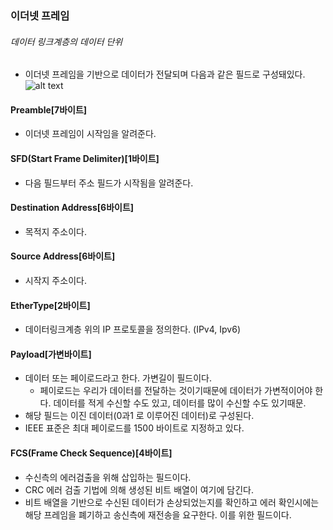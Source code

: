 ### 이더넷 프레임

###### 데이터 링크계층의 데이터 단위

- 이더넷 프레임을 기반으로 데이터가 전달되며 다음과 같은 필드로 구성돼있다.
  ![alt text](<스크린샷 2025-03-11 오후 10.17.08.png>)

#### Preamble[7바이트]

- 이더넷 프레임이 시작임을 알려준다.

#### SFD(Start Frame Delimiter)[1바이트]

- 다음 필드부터 주소 필드가 시작됨을 알려준다.

#### Destination Address[6바이트]

- 목적지 주소이다.

#### Source Address[6바이트]

- 시작지 주소이다.

#### EtherType[2바이트]

- 데이터링크계층 위의 IP 프로토콜을 정의한다. (IPv4, Ipv6)

#### Payload[가변바이트]

- 데이터 또는 페이로드라고 한다. 가변길이 필드이다.
  - 페이로드는 우리가 데이터를 전달하는 것이기때문에 데이터가 가변적이어야 한다. 데이터를 적게 수신할 수도 있고, 데이터를 많이 수신할 수도 있기때문.
- 해당 필드는 이진 데이터(0과1 로 이루어진 데이터)로 구성된다.
- IEEE 표준은 최대 페이로드를 1500 바이트로 지정하고 있다.

#### FCS(Frame Check Sequence)[4바이트]

- 수신측의 에러검출을 위해 삽입하는 필드이다.
- CRC 에러 검출 기법에 의해 생성된 비트 배열이 여기에 담긴다.
- 비트 배열을 기반으로 수신된 데이터가 손상되었는지를 확인하고 에러 확인시에는 해당 프레임을 폐기하고 송신측에 재전송을 요구한다. 이를 위한 필드이다.
